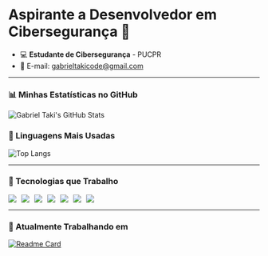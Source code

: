 # Aspirante a Desenvolvedor em Cibersegurança 👾

- 💻 **Estudante de Cibersegurança** - PUCPR
- 📧 E-mail: [gabrieltakicode@gmail.com](mailto:gabrieltakicode@gmail.com)
---

### 📊 Minhas Estatísticas no GitHub

![Gabriel Taki's GitHub Stats](https://github-readme-stats.vercel.app/api?username=gabrielti&show_icons=true&theme=dark)

### 📌 Linguagens Mais Usadas

![Top Langs](https://github-readme-stats.vercel.app/api/top-langs/?username=gabrielti&layout=compact&theme=dark&v=1)


---

### 🚀 Tecnologias que Trabalho

<div style="display: flex; gap: 10px;">
    <img src="https://img.shields.io/badge/-Linux-333?style=for-the-badge&logo=linux&logoColor=white" />
    <img src="https://img.shields.io/badge/-Ubuntu-333?style=for-the-badge&logo=ubuntu&logoColor=orange" />
    <img src="https://img.shields.io/badge/-Python-333?style=for-the-badge&logo=python&logoColor=ffdd54" />
    <img src="https://img.shields.io/badge/-C-333?style=for-the-badge&logo=c&logoColor=white" />
    <img src="https://img.shields.io/badge/-HTML-333?style=for-the-badge&logo=html5&logoColor=orange" />
    <img src="https://img.shields.io/badge/-CSS-333?style=for-the-badge&logo=css3&logoColor=blue" />
    <img src="https://img.shields.io/badge/-JavaScript-333?style=for-the-badge&logo=javascript&logoColor=yellow" />
</div>

---

### 🚧 Atualmente Trabalhando em

[![Readme Card](https://github-readme-stats.vercel.app/api/pin/?username=gabrielti&repo=projeto_web_foxnet&theme=dark)](https://github.com/gabrielti/projeto_web_foxnet)
